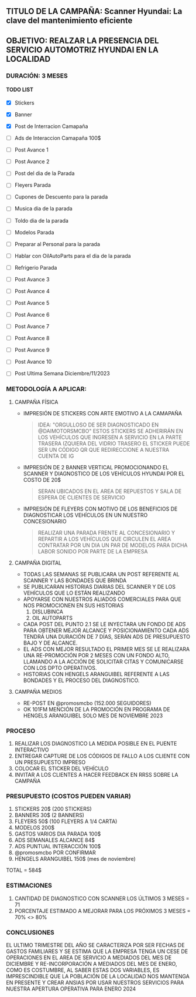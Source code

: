 ## TITULO DE LA CAMPAÑA: Scanner Hyundai: La clave del mantenimiento eficiente

## OBJETIVO: REALZAR LA PRESENCIA DEL SERVICIO AUTOMOTRIZ HYUNDAI EN LA LOCALIDAD
 
### DURACIÓN: 3 MESES

#### TODO LIST

- [X] Stickers
- [X] Banner
- [X] Post de Interracion Camapaña
- [ ] Ads de Interaccion Camapaña 100$
- [ ] Post Avance 1
- [ ] Post Avance 2
- [ ] Post del dia de la Parada
- [ ] Fleyers Parada
- [ ] Cupones de Descuento para la parada
- [ ] Musica dia de la parada
- [ ] Toldo dia de la parada
- [ ] Modelos Parada
- [ ] Preparar al Personal para la parada
- [ ] Hablar con OilAutoParts para el dia de la parada
- [ ] Refrigerio Parada
- [ ] Post Avance 3
- [ ] Post Avance 4
- [ ] Post Avance 5
- [ ] Post Avance 6
- [ ] Post Avance 7
- [ ] Post Avance 8
- [ ] Post Avance 9
- [ ] Post Avance 10
- [ ] Post Ultima Semana Diciembre/11/2023






### METODOLOGÍA A APLICAR:

1. CAMPAÑA FÍSICA
	- IMPRESIÓN DE STICKERS CON ARTE EMOTIVO A LA CAMAPAÑA
		> IDEA: "ORGULLOSO DE SER DIAGNOSTICADO EN @DAIMOTORSMCBO"
		> ESTOS STICKERS SE ADHERIRÁN EN LOS VEHÍCULOS QUE INGRESEN A SERVICIO EN LA PARTE TRASERA IZQUIERA DEL VIDRIO TRASERO
		> EL STICKER PUEDE SER UN CÓDIGO QR QUE REDIRECCIONE A NUESTRA CUENTA DE IG
	- IMPRESIÓN DE 2 BANNER VERTICAL PROMOCIONANDO EL SCANNER Y DIAGNOSTICO DE LOS VEHÍCULOS HYUNDAI POR EL COSTO DE 20$
		> SERAN UBICADOS EN EL AREA DE REPUESTOS Y SALA DE ESPERA DE CLIENTES DE SERVICIO
	- IMPRESIÓN DE FLEYERS CON MOTIVO DE LOS BENEFICIOS DE DIAGNOSTICAR LOS VEHÍCULOS EN UN NUESTRO CONCESIONARIO
		> REALIZAR UNA PARADA FRENTE AL CONCESIONARIO Y REPARTIR A LOS VEHÍCULOS QUE CIRCULEN EL AREA
		> CONTRATAR POR UN DIA UN PAR DE MODELOS PARA DICHA LABOR
		> SONIDO POR PARTE DE LA EMPRESA

2. CAMPAÑA DIGITAL
	- TODAS LAS SEMANAS SE PUBLICARA UN POST REFERENTE AL SCANNER Y LAS BONDADES QUE BRINDA
	- SE PUBLICARAN HISTORIAS DIARIAS DEL SCANNER Y DE LOS VEHÍCULOS QUE LO ESTÁN REALIZANDO
	- APOYARSE CON NUESTROS ALIADOS COMERCIALES PARA QUE NOS PROMOCIONEN EN SUS HISTORIAS
		1. DISLUBINCA
		2. OIL AUTOPARTS
	- CADA POST DEL PUNTO 2.1 SE LE INYECTARA UN FONDO DE ADS PARA OBTENER MEJOR ALCANCE Y POSICIONAMIENTO CADA ADS TENDRÁ UNA DURACIÓN DE 7 DÍAS, SERÁN ADS DE PRESUPUESTO BAJO Y DE ALCANCE.
	- EL ADS CON MEJOR RESULTADO EL PRIMER MES SE LE REALIZARA UNA RE-PROMOCIÓN POR 2 MESES CON UN FONDO ALTO, LLAMANDO A LA ACCIÓN DE SOLICITAR CITAS Y COMUNICARSE CON LOS DPTO OPERATIVOS.
	- HISTORIAS CON HENGELS ARANGUIBEL REFERENTE A LAS BONDADES Y EL PROCESO DEL DIAGNOSTICO.

3. CAMPAÑA MEDIOS
	- RE-POST EN @promosmcbo (152.000 SEGUIDORES)
	- OK 101FM MENCIÓN DE LA PROMOCIÓN EN PROGRAMA DE HENGELS ARANGUIBEL SOLO MES DE NOVIEMBRE 2023


### PROCESO

1. REALIZAR LOS DIAGNOSTICO LA MEDIDA POSIBLE EN EL PUENTE INTERACTIVO
2. ENTREGAR CAPTURE DE LOS CÓDIGOS DE FALLO A LOS CLIENTE CON UN PRESUPUESTO IMPRESO
3. COLOCAR EL STICKER DEL VEHÍCULO
4. INVITAR A LOS CLIENTES A HACER FEEDBACK EN RRSS SOBRE LA CAMPAÑA

### PRESUPUESTO (COSTOS PUEDEN VARIAR)

1. STICKERS 20$ (200 STICKERS)
2. BANNERS 30$ (2 BANNERS)
3. FLEYERS 50$ (100 FLEYERS A 1/4 CARTA)
4. MODELOS 200$
5. GASTOS VARIOS DIA PARADA 100$
6. ADS SEMANALES ALCANCE 84$
7. ADS PUNTUAL INTERACCIÓN 100$
8. @promosmcbo POR CONFIRMAR
9. HENGELS ARANGUIBEL 150$ (mes de noviembre)

TOTAL = 584$

### ESTIMACIONES 

1. CANTIDAD DE DIAGNOSTICO CON SCANNER LOS ÚLTIMOS 3 MESES = 71
2. PORCENTAJE ESTIMADO A MEJORAR PARA LOS PRÓXIMOS 3 MESES = 70% <> 80%

### CONCLUSIONES

EL ULTIMO TRIMESTRE DEL AÑO SE CARACTERIZA POR SER FECHAS DE GASTOS FAMILIARES Y SE ESTIMA QUE LA EMPRESA TENGA UN CESE DE OPERACIONES EN EL AREA DE SERVICIO A MEDIADOS DEL MES DE DICIEMBRE Y RE-INCORPORACIÓN A MEDIADOS DEL MES DE ENERO, COMO ES COSTUMBRE, AL SABER ESTAS DOS VARIABLES, ES IMPRESCINDIBLE QUE LA POBLACIÓN DE LA LOCALIDAD NOS MANTENGA EN PRESENTE Y CREAR ANSIAS POR USAR NUESTROS SERVICIOS PARA NUESTRA APERTURA OPERATIVA PARA ENERO 2024

	
